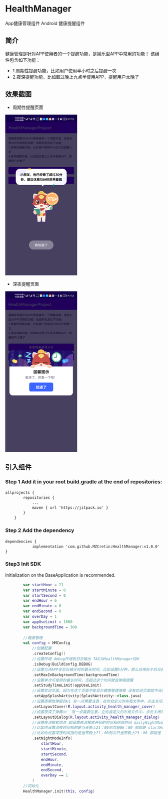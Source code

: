 # HealthManager
App健康管理组件 Android 健康提醒组件

## 简介
健康管理是针对APP使用者的一个提醒功能，是娱乐型APP中常用的功能！
该组件包含如下功能：
+ 1.周期性提醒功能，比如用户使用半小时之后提醒一次
+ 2.夜深提醒功能，比如超过晚上九点半使用APP，提醒用户太晚了

## 效果截图

+ 周期性提醒页面

<img src="./doc/images/img1.png" alt="img1" style="zoom:50%;" />

+ 深夜提醒页面

<img src="./doc/images/img2.png" alt="img2" style="zoom:50%;" />

## 引入组件

### Step 1 Add it in your root build.gradle at the end of repositories:

```
allprojects {
		repositories {
			...
			maven { url 'https://jitpack.io' }
		}
	}
```



### Step 2 Add the dependency

```
dependencies {
	        implementation 'com.github.MZCretin:HealthManager:v1.0.0'
}
```



### Step3 Init SDK

Initialization on the BaseApplication is recommended.

```kotlin
        var startHour = 21
        var startMinute = 0
        var startSecond = 0
        var endHour = 6
        var endMinute = 0
        var endSecond = 0
        var overDay = 1
        var appUseLimit = 1800
        var backgroundTime = 300

        //健康管理
        val config = HMConfig
            //创建配置
            .createConfig()
            //设置环境 debug环境有日志输出 TAG为HealthManagerSDK
            .isDebug(BuildConfig.DEBUG)
            //设置允许APP在后台被计时的最长时间，比如设置5分钟，那么应用处于后台超过5分钟，就清空之前的计时，下次进入app就从头开始计时，否则就继续计时
            .setMaxInBackgroundTime(backgroundTime)
            //设置单次可使用的最长时间，当超过这个时间就会弹窗提醒
            .setStudyTimeLimit(appUseLimit)
            //设置欢迎页面，因为在这个页面不能显示健康管理弹窗 没有欢迎页面就不设置
            .setAppSplashActivity(SplashActivity::class.java)
            //设置周期性弹窗的ui 有一点需要注意，在你自定义的布局文件中，点击关闭的页面或者按钮的id需要是 id_health_ok，id_health_ok_v2, id_health_ok_v3, id_health_ok_4中的一个或几个
            .setLayoutCover(R.layout.activity_health_manager_cover)
            //设置夜深了弹簧ui  有一点需要注意，在你自定义的布局文件中，点击关闭的页面或者按钮的id需要是 id_health_ok，id_health_ok_v2, id_health_ok_v3, id_health_ok_4中的一个或几个
            .setLayoutDialog(R.layout.activity_health_manager_dialog)
            //设置夜深模式信息 即设置夜深模式开始的时间和结束时间 dailyNightModeOverDay指的是你设置的时间是否是跨越当日的
            //比如你设置深夜时间指的是当天晚上21：00到次日06：00 那就是 startHour = 21 startMinute = 0 startSecond = 0 endHour = 6  endMinute = 0 endSecond = 0 dailyNightModeOverDay = true
            //比如你设置深夜时间指的是当天晚上21：00到次日当天晚上23：00 那就是 startHour = 21 startMinute = 0 startSecond = 0 endHour = 23  endMinute = 0 endSecond = 0 dailyNightModeOverDay = false
            .setNightModeInfo(
                startHour,
                startMinute,
                startSecond,
                endHour,
                endMinute,
                endSecond,
                overDay == 1
            )
        //初始化
        HealthManager.init(this, config)
```


